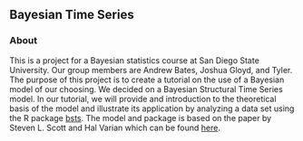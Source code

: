 ## Bayesian Time Series

### About

This is a project for a Bayesian statistics course at San Diego State University. Our group members are Andrew Bates, Joshua Gloyd, and Tyler. The purpose of this project is to create a tutorial on the use of a Bayesian model of our choosing. We decided on a Bayesian Structural Time Series model. In our tutorial, we will provide and introduction to the theoretical basis of the model and illustrate its application by analyzing a data set using the R package [bsts](https://cran.r-project.org/web/packages/bsts/index.html). The model and package is based on the paper by Steven L. Scott and Hal Varian which can be found [here](http://www.inderscience.com/offer.php?id=59942).